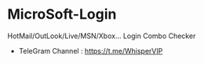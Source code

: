 # MicroSoft-Login
HotMail/OutLook/Live/MSN/Xbox... Login Combo Checker
- TeleGram Channel : https://t.me/WhisperVIP
